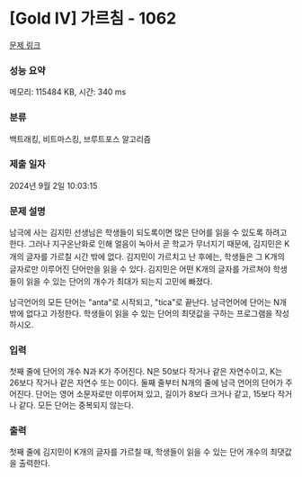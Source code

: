 # [Gold IV] 가르침 - 1062 

[문제 링크](https://www.acmicpc.net/problem/1062) 

### 성능 요약

메모리: 115484 KB, 시간: 340 ms

### 분류

백트래킹, 비트마스킹, 브루트포스 알고리즘

### 제출 일자

2024년 9월 2일 10:03:15

### 문제 설명

<p>남극에 사는 김지민 선생님은 학생들이 되도록이면 많은 단어를 읽을 수 있도록 하려고 한다. <span style="line-height:1.6em">그러나 지구온난화로 인해 얼음이 녹아서 곧 학교가 무너지기 때문에, 김지민은 K개의 글자를 가르칠 시간 밖에 없다. 김지민이 가르치고 난 후에는, 학생들은 그 K개의 글자로만 이루어진 단어만을 읽을 수 있다. 김지민은 어떤 K개의 글자를 가르쳐야 학생들이 읽을 수 있는 단어의 개수가 최대가 되는지 고민에 빠졌다.</span></p>

<p>남극언어의 모든 단어는 "anta"로 시작되고, "tica"로 끝난다. 남극언어에 단어는 N개 밖에 없다고 가정한다. 학생들이 읽을 수 있는 단어의 최댓값을 구하는 프로그램을 작성하시오.</p>

### 입력 

 <p>첫째 줄에 단어의 개수 N과 K가 주어진다. N은 50보다 작거나 같은 자연수이고, K는 26보다 작거나 같은 자연수 또는 0이다. 둘째 줄부터 N개의 줄에 남극 언어의 단어가 주어진다. 단어는 영어 소문자로만 이루어져 있고, 길이가 8보다 크거나 같고, 15보다 작거나 같다. 모든 단어는 중복되지 않는다.</p>

### 출력 

 <p>첫째 줄에 김지민이 K개의 글자를 가르칠 때, 학생들이 읽을 수 있는 단어 개수의 최댓값을 출력한다.</p>

